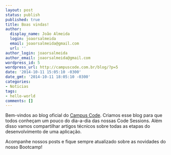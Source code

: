 ```yaml
---
layout: post
status: publish
published: true
title: Boas vindas!
author:
  display_name: João Almeida
  login: joaorsalmeida
  email: joaorsalmeida@gmail.com
  url: ''
author_login: joaorsalmeida
author_email: joaorsalmeida@gmail.com
wordpress_id: 5
wordpress_url: http://campuscode.com.br/blog/?p=5
date: '2014-10-11 15:05:10 -0300'
date_gmt: '2014-10-11 18:05:10 -0300'
categories:
- Noticias
tags:
- hello-world
comments: []
---
```

Bem-vindos ao blog oficial do <a href="http://www.campuscode.com.br"
  target="_blank">Campus Code</a>. Criamos esse blog para que todos conhe&ccedil;am um
pouco do dia-a-dia das nossas Code Sessions. Al&eacute;m disso vamos compartilhar
artigos t&eacute;cnicos sobre todas as etapas do desenvolvimento de uma aplica&ccedil;&atilde;o.

Acompanhe nossos posts e fique sempre atualizado sobre as novidades do nosso Bootcamp!

